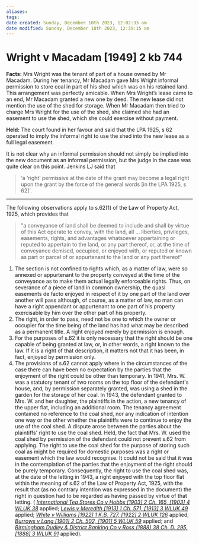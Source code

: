 ```yaml
---
aliases: 
tags: 
date created: Sunday, December 10th 2023, 12:02:33 am
date modified: Sunday, December 10th 2023, 12:39:15 am
---
```


# Wright v Macadam [1949] 2 kb 744

**Facts:** Mrs Wright was the tenant of part of a house owned by Mr Macadam. During her tenancy, Mr Macadam gave Mrs Wright informal permission to store coal in part of his shed which was on his retained land. This arrangement was perfectly amicable. When Mrs Wright’s lease came to an end, Mr Macadam granted a new one by deed. The new lease did not mention the use of the shed for storage. When Mr Macadam then tried to charge Mrs Wright for the use of the shed, she claimed she had an easement to use the shed, which she could exercise without payment.

**Held:** The court found in her favour and said that the LPA 1925, s 62 operated to imply the informal right to use the shed into the new lease as a full legal easement.

It is not clear why an informal permission should not simply be implied into the new document as an informal permission, but the judge in the case was quite clear on this point. Jenkins LJ said that

> ‘a ‘right’ permissive at the date of the grant may become a legal right upon the grant by the force of the general words [in the LPA 1925, s 62]'.

---

The following observations apply to s.62(1) of the Law of Property Act, 1925, which provides that

> "a conveyance of land shall be deemed to include and shall by virtue of this Act operate to convey, with the land, all … liberties, privileges, easements, rights, and advantages whatsoever appertaining or reputed to appertain to the land, or any part thereof, or, at the time of conveyance demised, occupied, or enjoyed with, or reputed or known as part or parcel of or appurtenant to the land or any part thereof"
1. The section is not confined to rights which, as a matter of law, were so annexed or appurtenant to the property conveyed at the time of the conveyance as to make them actual legally enforceable rights. Thus, on severance of a piece of land in common ownership, the quasi easements de facto enjoyed in respect of it by one part of the land over another will pass although, of course, as a matter of law, no man can have a right appendant or appurtenant to one part of his property exercisable by him over the other part of his property.
2. The right, in order to pass, need not be one to which the owner or occupier for the time being of the land has had what may be described as a permanent title. A right enjoyed merely by permission is enough.
3. For the purposes of s.62 it is only necessary that the right should be one capable of being granted at law, or, in other words, a right known to the law. If it is a right of that description, it matters not that it has been, in fact, enjoyed by permission only.
4. The provisions of s.62 cannot apply where in the circumstances of the case there can have been no expectation by the parties that the enjoyment of the right could be other than temporary. In 1941, Mrs. W. was a statutory tenant of two rooms on the top floor of the defendant's house, and, by permission separately granted, was using a shed in the garden for the storage of her coal. In 1943, the defendant granted to Mrs. W. and her daughter, the plaintiffs in the action, a new tenancy of the upper flat, including an additional room. The tenancy agreement contained no reference to the coal shed, nor any indication of intention one way or the other whether the plaintiffs were to continue to enjoy the use of the coal shed. A dispute arose between the parties about the plaintiffs' right to use the coal shed. Held, the fact that Mrs. W. used the coal shed by permission of the defendant could not prevent s.62 from applying. The right to use the coal shed for the purpose of storing such coal as might be required for domestic purposes was a right or easement which the law would recognise. It could not be said that it was in the contemplation of the parties that the enjoyment of the right should be purely temporary. Consequently, the right to use the coal shed was, at the date of the letting in 1943, a right enjoyed with the top floor flat within the meaning of s.62 of the Law of Property Act, 1925, with the result that (as no contrary intention was expressed in the document) the right in question had to be regarded as having passed by virtue of that letting. ( _[International Tea Stores Co v Hobbs [1903] 2 Ch. 165, [1903] 4 WLUK 38](https://uk.westlaw.com/Document/ICA736AB0E42711DA8FC2A0F0355337E9/View/FullText.html?originationContext=document&transitionType=DocumentItem&ppcid=681e1685a1b7476c8e0947b098b69708&contextData=(sc.Default))_ applied; _[Lewis v Meredith [1913] 1 Ch. 571, [1913] 3 WLUK 49](https://uk.westlaw.com/Document/IE08AEF30E42711DA8FC2A0F0355337E9/View/FullText.html?originationContext=document&transitionType=DocumentItem&ppcid=681e1685a1b7476c8e0947b098b69708&contextData=(sc.Default))_ applied; _[White v Williams [1922] 1 K.B. 727, [1922] 2 WLUK 126](https://uk.westlaw.com/Document/IF910E630E42811DA8FC2A0F0355337E9/View/FullText.html?originationContext=document&transitionType=DocumentItem&ppcid=681e1685a1b7476c8e0947b098b69708&contextData=(sc.Default))_ applied; _[Burrows v Lang [1901] 2 Ch. 502, [1901] 5 WLUK 59](https://uk.westlaw.com/Document/I7FA5A2F0E42711DA8FC2A0F0355337E9/View/FullText.html?originationContext=document&transitionType=DocumentItem&ppcid=681e1685a1b7476c8e0947b098b69708&contextData=(sc.Default))_ applied; and _[Birmingham Dudley & District Banking Co v Ross (1888) 38 Ch. D. 295, [1888] 3 WLUK 91](https://uk.westlaw.com/Document/I752C35A0E42711DA8FC2A0F0355337E9/View/FullText.html?originationContext=document&transitionType=DocumentItem&ppcid=681e1685a1b7476c8e0947b098b69708&contextData=(sc.Default))_ applied).
